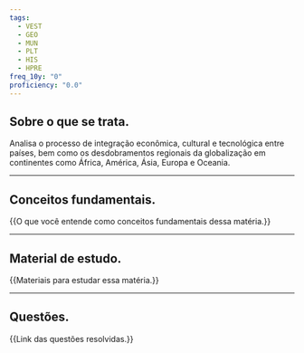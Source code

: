 ```yaml
---
tags:
  - VEST
  - GEO
  - MUN
  - PLT
  - HIS
  - HPRE
freq_10y: "0"
proficiency: "0.0"
---
```

## Sobre o que se trata.

Analisa o processo de integração econômica, cultural e tecnológica entre países, bem como os desdobramentos regionais da globalização em continentes como África, América, Ásia, Europa e Oceania.

--- 
## Conceitos fundamentais.

{{O que você entende como conceitos fundamentais dessa matéria.}}

---
## Material de estudo.

{{Materiais para estudar essa matéria.}}

--- 
## Questões.

{{Link das questões resolvidas.}}